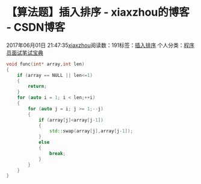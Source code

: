 # 【算法题】插入排序 - xiaxzhou的博客 - CSDN博客





2017年06月01日 21:47:35[xiaxzhou](https://me.csdn.net/xiaxzhou)阅读数：191标签：[插入排序](https://so.csdn.net/so/search/s.do?q=插入排序&t=blog)
个人分类：[程序员面试笔试宝典](https://blog.csdn.net/xiaxzhou/article/category/6949915)









```cpp
void func(int* array,int len)
{
    if (array == NULL || len<=1)
    {
        return;
    }
    for (auto i = 1; i < len;++i)
    {
        for (auto j = i; j >= 1;--j)
        {
            if (array[j]<array[j-1])
            {
                std::swap(array[j],array[j-1]);
            }
            else
            {
                break;
            }
        }
    }
}
```



